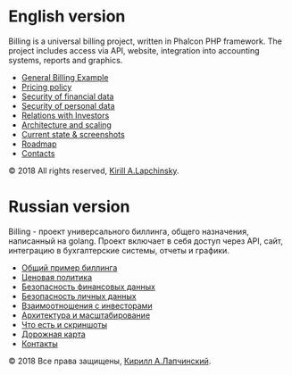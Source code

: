 # English version

Billing is a universal billing project, written in Phalcon PHP framework. The project includes access via API, website, integration into accounting systems, reports and graphics.

* [General Billing Example](docs/eng/billing-common-example.md)
* [Pricing policy](docs/eng/pricing.md)
* [Security of financial data](docs/eng/financial-security.md)
* [Security of personal data](docs/eng/personal-security.md)
* [Relations with Investors](docs/eng/investors.md)
* [Architecture and scaling](docs/eng/architecture.md)
* [Current state & screenshots](docs/eng/current-state.md)
* [Roadmap](docs/eng/roadmap.md)
* [Contacts](docs/eng/contacts.md)

© 2018 All rights reserved, [Kirill A.Lapchinsky](https://github.com/rumatakira). 

# Russian version

Billing - проект универсального биллинга, общего назначения, написанный на golang. Проект включает в себя доступ через API, сайт, интеграцию в бухгалтерские системы, отчеты и графики.

* [Общий пример биллинга](docs/rus/billing-common-example.md)
* [Ценовая политика](docs/rus/pricing.md)
* [Безопасность финансовых данных](docs/rus/financial-security.md)
* [Безопасность личных данных](docs/rus/personal-security.md)
* [Взаимоотношения с инвесторами](docs/rus/investors.md)
* [Архитектура и масштабирование](docs/rus/architecture.md)
* [Что есть и скриншоты](docs/rus/current-state.md)
* [Дорожная карта](docs/rus/roadmap.md)
* [Контакты](docs/rus/contacts.md)

© 2018 Все права защищены, [Кирилл А.Лапчинский](https://github.com/rumatakira). 
